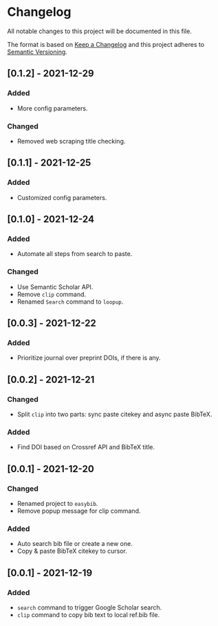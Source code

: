 # Changelog

All notable changes to this project will be documented in this file.

The format is based on [Keep a Changelog](https://keepachangelog.com/en/1.0.0/) and this project adheres to [Semantic Versioning](https://semver.org/spec/v2.0.0.html).

## [0.1.2] - 2021-12-29

### Added

- More config parameters.

### Changed

- Removed web scraping title checking.

## [0.1.1] - 2021-12-25

### Added

- Customized config parameters.

## [0.1.0] - 2021-12-24

### Added

- Automate all steps from search to paste.

### Changed

- Use Semantic Scholar API.
- Remove `clip` command.
- Renamed `Search` command to `loopup`.

## [0.0.3] - 2021-12-22

### Added

- Prioritize journal over preprint DOIs, if there is any.

## [0.0.2] - 2021-12-21

### Changed

- Split `clip` into two parts: sync paste citekey and async paste BibTeX.

### Added

- Find DOI based on Crossref API and BibTeX title.

## [0.0.1] - 2021-12-20

### Changed

- Renamed project to `easybib`.
- Remove popup message for clip command.

### Added

- Auto search bib file or create a new one.
- Copy & paste BibTeX citekey to cursor.

## [0.0.1] - 2021-12-19

### Added

- `search` command to trigger Google Scholar search.
- `clip` command to copy bib text to local ref.bib file.
